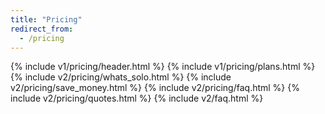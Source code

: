 ```yaml
---
title: "Pricing"
redirect_from:
  - /pricing
---
```


{% include v1/pricing/header.html %}
{% include v1/pricing/plans.html %}
{% include v2/pricing/whats_solo.html %}
{% include v2/pricing/save_money.html %}
{% include v2/pricing/faq.html %}
{% include v2/pricing/quotes.html %}
{% include v2/faq.html %}
